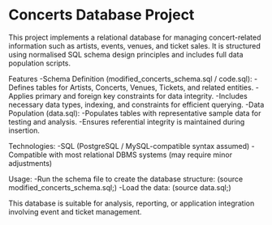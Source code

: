# Concerts Database Project

This project implements a relational database for managing concert-related information such as artists, events, venues, and ticket sales. It is structured using normalised SQL schema design principles and includes full data population scripts.

Features
  -Schema Definition (modified_concerts_schema.sql / code.sql):
  -Defines tables for Artists, Concerts, Venues, Tickets, and related entities.
  -Applies primary and foreign key constraints for data integrity.
  -Includes necessary data types, indexing, and constraints for efficient querying.
  -Data Population (data.sql):
    -Populates tables with representative sample data for testing and analysis.
    -Ensures referential integrity is maintained during insertion.

Technologies:
  -SQL (PostgreSQL / MySQL-compatible syntax assumed)
  -Compatible with most relational DBMS systems (may require minor adjustments)
  
Usage:
  -Run the schema file to create the database structure:
  (source modified_concerts_schema.sql;)
  -Load the data:
  (source data.sql;)
  
This database is suitable for analysis, reporting, or application integration involving event and ticket management.
